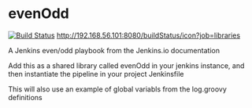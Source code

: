 # evenOdd
[![Build Status](http://192.168.56.101:8080/buildStatus/icon?job=libraries)](http://192.168.56.101:8080/job/libraries/)
http://192.168.56.101:8080/buildStatus/icon?job=libraries

A Jenkins even/odd playbook from the Jenkins.io documentation

Add this as a shared library called evenOdd in your jenkins
instance, and then instantiate the pipeline in your project Jenkinsfile

This will also use an example of global variabls from the log.groovy
definitions
